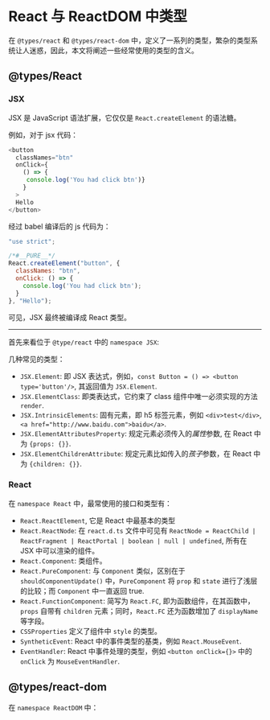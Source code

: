 # React 与 ReactDOM 中类型

在  `@types/react` 和 `@types/react-dom` 中，定义了一系列的类型，繁杂的类型系统让人迷惑，因此，本文将阐述一些经常使用的类型的含义。

## @types/React

### JSX

JSX 是 JavaScript 语法扩展，它仅仅是 `React.createElement` 的语法糖。

例如，对于 jsx 代码：

```js
<button
  classNames="btn" 
  onClick={
    () => {
     console.log('You had click btn')}
    }
  >
  Hello
</button>
```

经过 babel 编译后的 js 代码为：

```js
"use strict";

/*#__PURE__*/
React.createElement("button", {
  classNames: "btn",
  onClick: () => {
    console.log('You had click btn');
  }
}, "Hello");
```

可见，JSX 最终被编译成 React 类型。

---

首先来看位于 `@type/react` 中的 `namespace JSX`:

几种常见的类型：

- `JSX.Element`: 即 JSX 表达式，例如，`const Button = () => <button type='button'/>`, 其返回值为 `JSX.Element`.
- `JSX.ElementClass`: 即类表达式，它约束了 class 组件中唯一必须实现的方法 `render`.
- `JSX.IntrinsicElements`: 固有元素，即 h5 标签元素，例如 `<div>test</div>`, `<a href="http://www.baidu.com">baidu</a>`.
- `JSX.ElementAttributesProperty`: 规定元素必须传入的*属性*参数, 在 React 中为 `{props: {}}`.
- `JSX.ElementChildrenAttribute`: 规定元素比如传入的*孩子*参数，在 React 中为 `{children: {}}`.

### React

在 `namespace React` 中，最常使用的接口和类型有：

- `React.ReactElement`, 它是 React 中最基本的类型
- `React.ReactNode`: 在 `react.d.ts` 文件中可见有 `ReactNode = ReactChild | ReactFragment | ReactPortal | boolean | null | undefined`, 所有在 JSX 中可以渲染的组件。
- `React.Component`: 类组件。
- `React.PureComponent`: 与 `Component` 类似，区别在于 `shouldComponentUpdate()` 中，`PureComponent` 将 `prop` 和 `state` 进行了浅层的比较；而 `Component` 中一直返回 true.
- `React.FunctionComponent`: 简写为 `React.FC`, 即为函数组件，在其函数中，`props` 自带有 `children` 元素；同时，`React.FC` 还为函数增加了 `displayName` 等字段。
- `CSSProperties` 定义了组件中 `style` 的类型。
- `SyntheticEvent`: React 中的事件类型的基类，例如 `React.MouseEvent`.
- `EventHandler`: React 中事件处理的类型，例如 `<button onClick={}>` 中的 `onClick` 为 `MouseEventHandler`.

## @types/react-dom

在 `namespace ReactDOM` 中：